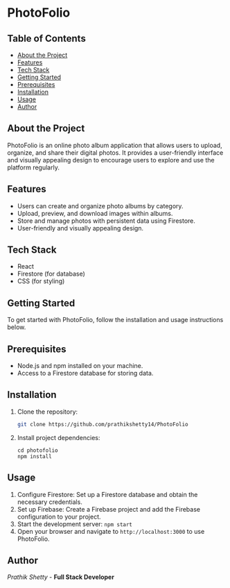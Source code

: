 # PhotoFolio

## Table of Contents
- [About the Project](#about-the-project)
- [Features](#features)
- [Tech Stack](#tech-stack)
- [Getting Started](#getting-started)
- [Prerequisites](#prerequisites)
- [Installation](#installation)
- [Usage](#usage)
- [Author](#author)

## About the Project

PhotoFolio is an online photo album application that allows users to upload, organize, and share their digital photos. It provides a user-friendly interface and visually appealing design to encourage users to explore and use the platform regularly.

## Features

- Users can create and organize photo albums by category.
- Upload, preview, and download images within albums.
- Store and manage photos with persistent data using Firestore.
- User-friendly and visually appealing design.

## Tech Stack

- React
- Firestore (for database)
- CSS (for styling)

## Getting Started

To get started with PhotoFolio, follow the installation and usage instructions below.

## Prerequisites

- Node.js and npm installed on your machine.
- Access to a Firestore database for storing data.


## Installation

1. Clone the repository:
   ```sh
   git clone https://github.com/prathikshetty14/PhotoFolio
2. Install project dependencies:
   ```
   cd photofolio
   npm install
   ```

## Usage

1. Configure Firestore: Set up a Firestore database and obtain the necessary credentials.
2. Set up Firebase: Create a Firebase project and add the Firebase configuration to your project.
3. Start the development server:
   ```npm start```
4. Open your browser and navigate to `http://localhost:3000` to use PhotoFolio.

## Author
*Prathik Shetty* - **Full Stack Developer**
